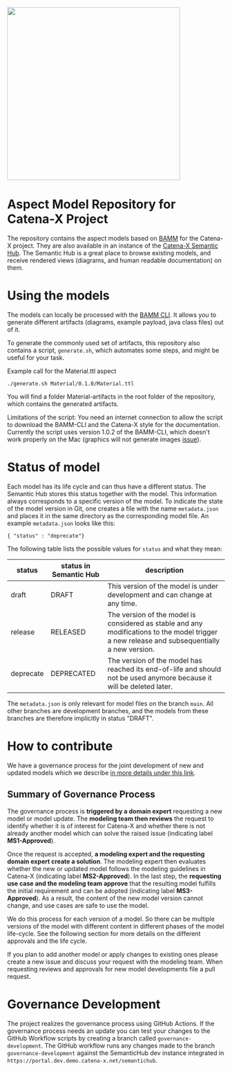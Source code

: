 <img src="https://raw.githubusercontent.com/catenax/tractusx/main/portal/code/tractus-x-portal/public/Catena-X_Logo_mit_Zusatz_2021.svg" width="400">

# Aspect Model Repository for Catena-X Project
The repository contains the aspect models based on [BAMM](https://openmanufacturingplatform.github.io/sds-documentation/bamm-specification/snapshot/index.html) for the Catena-X project.
They are also available in an instance of the [Catena-X Semantic Hub](https://portal.int.demo.catena-x.net/semantichub). The Semantic Hub is a great place to browse existing models, and receive rendered views (diagrams, and human readable documentation) on them.


# Using the models
The models can locally be processed with the [BAMM CLI](https://openmanufacturingplatform.github.io/sds-documentation/sds-documentation/index.html).
It allows you to generate different artifacts (diagrams, example payload, java class files) out of it.

To generate the commonly used set of artifacts, this repository also contains a script, `generate.sh`, which automates some steps, and might be useful for your task.

Example call for the Material.ttl aspect
```
./generate.sh Material/0.1.0/Material.ttl

```
You will find a folder Material-artifacts in the root folder of the repository, which contains the generated artifacts.

Limitations of the script: You need an internet connection to allow the script to download the BAMM-CLI and the Catena-X style for the documentation. 
Currently the script uses version 1.0.2 of the BAMM-CLI, which doesn't work properly on the Mac (graphics will not generate images [issue](https://github.com/OpenManufacturingPlatform/sds-sdk/issues/38)). 

# Status of model
Each model has its life cycle and can thus have a different status. The Semantic Hub stores this status together with the model. This information always corresponds to a specific version of the model. To indicate the state of the model version in Git, one creates a file with the name `metadata.json` and places it in the same directory as the corresponding model file. An example `metadata.json` looks like this:

```
{ "status" : "deprecate"} 
```

The following table lists the possible values for `status` and what they mean:

status | status in Semantic Hub | description
----| ---- | ---- |
draft | DRAFT | This version of the model is under development and can change at any time.
release | RELEASED | The version of the model is considered as stable and any modifications to the model trigger a new release and subsequentially a new version. 
deprecate | DEPRECATED | The version of the model has reached its end-of-life and should not be used anymore because it will be deleted later. 

The `metadata.json` is only relevant for model files on the branch `main`. All other branches are development branches, and the models from these branches are therefore implicitly in status "DRAFT". 

# How to contribute
We have a governance process for the joint development of new and updated models which we describe [in more details under this link](GOVERNANCE.md). 

## Summary of Governance Process
The governance process is **triggered by a domain expert** requesting a new model or model update. The **modeling team then reviews** the request to identify whether it is of interest for Catena-X and whether there is not already another model which can solve the raised issue (indicating label **MS1-Approved**). 

Once the request is accepted, **a modeling expert and the requesting domain expert create a solution**. The modeling expert then evaluates whether the new or updated model follows the modeling guidelines in Catena-X (indicating label **MS2-Approved**). In the last step, the **requesting use case and the modeling team approve** that the resulting model fulfills the initial requirement and can be adopted (indicating label **MS3-Approved**). As a result, the content of the new model version cannot change, and use cases are safe to use the model.

We do this process for each version of a model. So there can be multiple versions of the model with different content in different phases of the model life-cycle. 
See the following section for more details on the different approvals and the life cycle. 

If you plan to add another model or apply changes to existing ones please create a new issue and discuss your request with the modeling team. When requesting reviews and approvals for new model developments file a pull request.

# Governance Development

The project realizes the governance process using GitHub Actions. If the governance process needs an update you can 
test your changes to the GitHub Workflow scripts by creating a branch called `governance-development`. The GitHub workflow
runs any changes made to the branch `governance-development` against the SemanticHub dev instance integrated in `https://portal.dev.demo.catena-x.net/semantichub`.